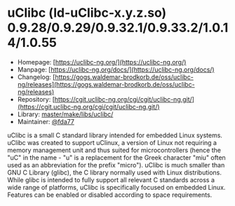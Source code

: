 # uClibc (ld-uClibc-x.y.z.so) 0.9.28/0.9.29/0.9.32.1/0.9.33.2/1.0.14/1.0.55
  - Homepage: [https://uclibc-ng.org/](https://uclibc-ng.org/)
  - Manpage: [https://uclibc-ng.org/docs/](https://uclibc-ng.org/docs/)
  - Changelog: [https://gogs.waldemar-brodkorb.de/oss/uclibc-ng/releases](https://gogs.waldemar-brodkorb.de/oss/uclibc-ng/releases)
  - Repository: [https://cgit.uclibc-ng.org/cgi/cgit/uclibc-ng.git/](https://cgit.uclibc-ng.org/cgi/cgit/uclibc-ng.git/)
  - Library: [master/make/libs/uclibc/](https://github.com/Freetz-NG/freetz-ng/tree/master/make/libs/uclibc/)
  - Maintainer: [@fda77](https://github.com/fda77)

uClibc is a small C standard library intended for embedded Linux systems. uClibc was created to support uClinux, a version of Linux not requiring a memory management unit and thus suited for microcontrollers (hence the "uC" in the name - "u" is a replacement for the Greek character "miu" often used as an abbreviation for the prefix "micro"). uClibc is much smaller than GNU C Library (glibc), the C library normally used with Linux distributions. While glibc is intended to fully support all relevant C standards across a wide range of platforms, uClibc is specifically focused on embedded Linux. Features can be enabled or disabled according to space requirements.
